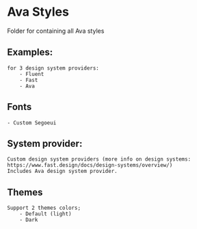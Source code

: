 # Ava Styles

Folder for containing all Ava styles

## Examples:

    for 3 design system providers:
        - Fluent
        - Fast
        - Ava

## Fonts

    - Custom Segoeui

## System provider:

    Custom design system providers (more info on design systems: https://www.fast.design/docs/design-systems/overview/)
    Includes Ava design system provider.

## Themes

    Support 2 themes colors;
        - Default (light)
        - Dark
